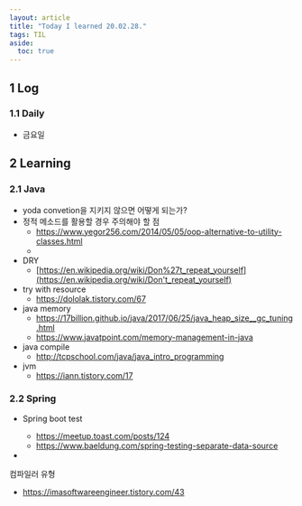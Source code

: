 ```yaml
---
layout: article
title: "Today I learned 20.02.28."
tags: TIL
aside:
  toc: true
---
```


## 1 Log

### 1.1 Daily

- 금요일




## 2 Learning

### 2.1 Java

- yoda convetion을 지키지 않으면 어떻게 되는가?
- 정적 메소드를 활용할 경우 주의해야 할 점
  - https://www.yegor256.com/2014/05/05/oop-alternative-to-utility-classes.html
  - 
- DRY
  - [https://en.wikipedia.org/wiki/Don%27t_repeat_yourself](https://en.wikipedia.org/wiki/Don't_repeat_yourself)
- try with resource
  - https://dololak.tistory.com/67
- java memory
  - https://17billion.github.io/java/2017/06/25/java_heap_size__gc_tuning.html
  - https://www.javatpoint.com/memory-management-in-java
- java compile
  - http://tcpschool.com/java/java_intro_programming
- jvm
  - https://iann.tistory.com/17

### 2.2 Spring

- Spring boot test
  - https://meetup.toast.com/posts/124
  - https://www.baeldung.com/spring-testing-separate-data-source

- 



컴파일러 유형

- https://imasoftwareengineer.tistory.com/43